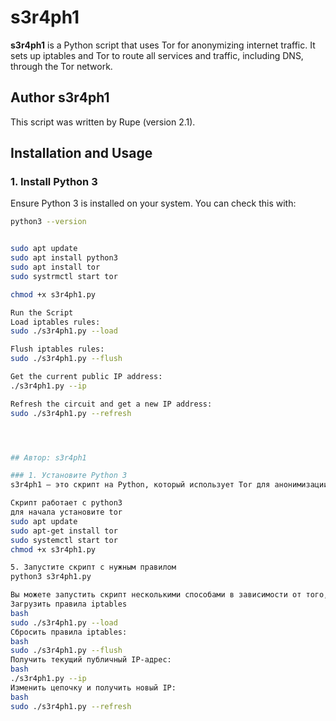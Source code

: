 # s3r4ph1

**s3r4ph1** is a Python script that uses Tor for anonymizing internet traffic. It sets up iptables and Tor to route all services and traffic, including DNS, through the Tor network.

## Author s3r4ph1

This script was written by Rupe (version 2.1).

## Installation and Usage

### 1. Install Python 3

Ensure Python 3 is installed on your system. You can check this with:

```bash
python3 --version


sudo apt update
sudo apt install python3
sudo apt install tor
sudo systrmctl start tor

chmod +x s3r4ph1.py

Run the Script
Load iptables rules:
sudo ./s3r4ph1.py --load

Flush iptables rules:
sudo ./s3r4ph1.py --flush

Get the current public IP address:
./s3r4ph1.py --ip

Refresh the circuit and get a new IP address:
sudo ./s3r4ph1.py --refresh




## Автор: s3r4ph1

### 1. Установите Python 3
s3r4ph1 — это скрипт на Python, который использует Tor для анонимизации интернет-трафика. Он настраивает iptables и Tor для маршрутизации всех сервисов и трафика, включая DNS, через сеть Tor.

Cкрипт работает с python3
для начала установите tor
sudo apt update
sudo apt-get install tor
sudo systemctl start tor
chmod +x s3r4ph1.py

5. Запустите скрипт с нужным правилом
python3 s3r4ph1.py

Вы можете запустить скрипт несколькими способами в зависимости от того, что вы хотите сделать:
Загрузить правила iptables
bash
sudo ./s3r4ph1.py --load
Сбросить правила iptables:
bash
sudo ./s3r4ph1.py --flush
Получить текущий публичный IP-адрес:
bash
./s3r4ph1.py --ip
Изменить цепочку и получить новый IP:
bash
sudo ./s3r4ph1.py --refresh

